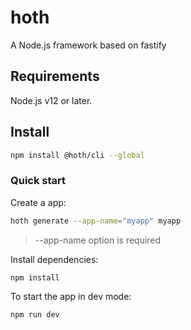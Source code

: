 # hoth
A Node.js framework based on fastify

## Requirements

Node.js v12 or later.

## Install

```sh
npm install @hoth/cli --global
```

### Quick start

Create a app:

```sh
hoth generate --app-name="myapp" myapp
```

> --app-name option is required

Install dependencies:

```sh
npm install
```

To start the app in dev mode:

```sh
npm run dev
```
